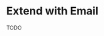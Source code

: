# Extend with Email

<!-- ## Issues -->

<!-- ### TBD -->

<!--
https://github.com/react-hook-form/react-hook-form/issues/12087
-->

<!-- ```tsx
z.preprocess(
  (t) => (String(t)?.trim() === '' ? null : t),
  z.string().email().nullish(),
),
``` -->

TODO
